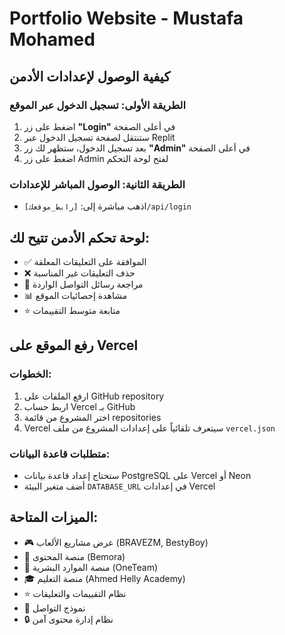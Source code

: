 # Portfolio Website - Mustafa Mohamed

## كيفية الوصول لإعدادات الأدمن

### الطريقة الأولى: تسجيل الدخول عبر الموقع
1. اضغط على زر **"Login"** في أعلى الصفحة
2. ستنتقل لصفحة تسجيل الدخول عبر Replit
3. بعد تسجيل الدخول، ستظهر لك زر **"Admin"** في أعلى الصفحة
4. اضغط على زر Admin لفتح لوحة التحكم

### الطريقة الثانية: الوصول المباشر للإعدادات
- اذهب مباشرة إلى: `[رابط_موقعك]/api/login`

## لوحة تحكم الأدمن تتيح لك:
- ✅ الموافقة على التعليقات المعلقة
- ❌ حذف التعليقات غير المناسبة  
- 📧 مراجعة رسائل التواصل الواردة
- 📊 مشاهدة إحصائيات الموقع
- ⭐ متابعة متوسط التقييمات

## رفع الموقع على Vercel

### الخطوات:
1. ارفع الملفات على GitHub repository
2. اربط حساب Vercel بـ GitHub
3. اختر المشروع من قائمة repositories
4. Vercel سيتعرف تلقائياً على إعدادات المشروع من ملف `vercel.json`

### متطلبات قاعدة البيانات:
- ستحتاج إعداد قاعدة بيانات PostgreSQL على Vercel أو Neon
- أضف متغير البيئة `DATABASE_URL` في إعدادات Vercel

## الميزات المتاحة:
- 🎮 عرض مشاريع الألعاب (BRAVEZM, BestyBoy)
- 📝 منصة المحتوى (Bemora)
- 👥 منصة الموارد البشرية (OneTeam)  
- 🎓 منصة التعليم (Ahmed Helly Academy)
- ⭐ نظام التقييمات والتعليقات
- 📧 نموذج التواصل
- 🔒 نظام إدارة محتوى آمن